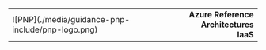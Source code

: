 <table style="width:100%">
<tr>
<td>
![PNP](./media/guidance-pnp-include/pnp-logo.png)
</td>
<td style="text-align:right"><b>Azure Reference Architectures<br/>IaaS</b></td>
</tr>
</table>